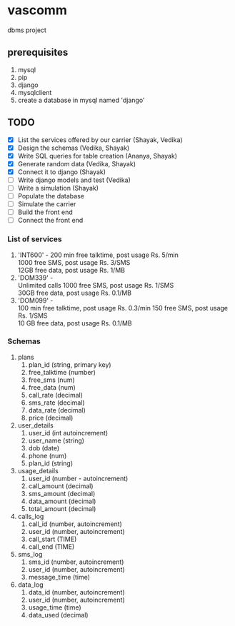 # vascomm
dbms project

## prerequisites
1. mysql
1. pip
1. django
1. mysqlclient
1. create a database in mysql named 'django'

## TODO
- [x] List the services offered by our carrier (Shayak, Vedika)
- [x] Design the schemas (Vedika, Shayak)
- [x] Write SQL queries for table creation (Ananya, Shayak)
- [x] Generate random data (Vedika, Shayak)
- [x] Connect it to django (Shayak)
- [ ] Write django models and test (Vedika)
- [ ] Write a simulation (Shayak)
- [ ] Populate the database
- [ ] Simulate the carrier
- [ ] Build the front end
- [ ] Connect the front end

### List of services
1. 'INT600' - 
    200 min free talktime, post usage Rs. 5/min  
    1000 free SMS, post usage Rs. 3/SMS  
    12GB free data, post usage Rs. 1/MB  
1. 'DOM339' -  
    Unlimited calls
    1000 free SMS, post usage Rs. 1/SMS  
    30GB free data, post usage Rs. 0.1/MB  
1. 'DOM099' -  
    100 min free talktime, post usage Rs. 0.3/min
    150 free SMS, post usage Rs. 1/SMS  
    10 GB free data, post usage Rs. 0.1/MB  

### Schemas
1. plans  
   1. plan_id  (string, primary key)
   1. free_talktime (number)
   1. free_sms (num)
   1. free_data  (num)
   1. call_rate  (decimal)
   1. sms_rate  (decimal)
   1. data_rate  (decimal)
   1. price  (decimal)
1. user_details 
   1. user_id (int autoincrement)
   1. user_name  (string)
   1. dob  (date)
   1. phone  (num)
   1. plan_id  (string)
1. usage_details  
   1. user_id (number - autoincrement)
   1. call_amount (decimal)
   1. sms_amount (decimal)
   1. data_amount (decimal)
   1. total_amount (decimal)
1. calls_log  
   1. call_id (number, autoincrement)
   1. user_id (number, autoincrement)
   1. call_start (TIME)
   1. call_end (TIME)
1. sms_log 
   1. sms_id  (number, autoincrement)
   1. user_id (number, autoincrement)
   1. message_time (time)
1. data_log 
   1. data_id  (number, autoincrement)
   1. user_id  (number, autoincrement)
   1. usage_time (time)
   1. data_used (decimal)
